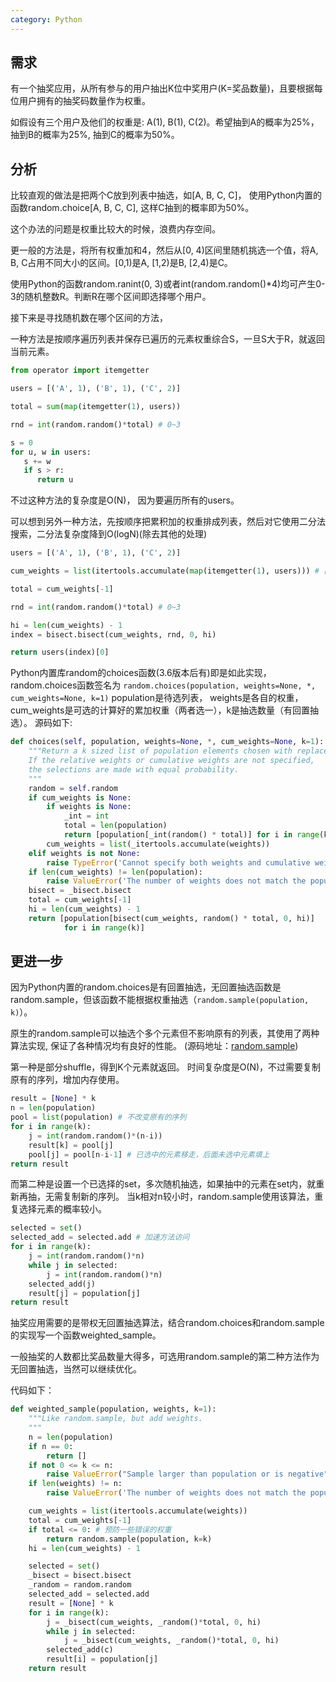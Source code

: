 ```yaml
---
category: Python
---
```


## 需求
有一个抽奖应用，从所有参与的用户抽出K位中奖用户(K=奖品数量)，且要根据每位用户拥有的抽奖码数量作为权重。

如假设有三个用户及他们的权重是: A(1), B(1), C(2)。希望抽到A的概率为25%，抽到B的概率为25%, 抽到C的概率为50%。


## 分析
比较直观的做法是把两个C放到列表中抽选，如[A, B, C, C]， 使用Python内置的函数random.choice[A, B, C, C], 这样C抽到的概率即为50%。

这个办法的问题是权重比较大的时候，浪费内存空间。

更一般的方法是，将所有权重加和4，然后从[0, 4)区间里随机挑选一个值，将A, B, C占用不同大小的区间。[0,1)是A, [1,2)是B, [2,4)是C。

使用Python的函数random.ranint(0, 3)或者int(random.random()*4)均可产生0-3的随机整数R。判断R在哪个区间即选择哪个用户。

接下来是寻找随机数在哪个区间的方法，

一种方法是按顺序遍历列表并保存已遍历的元素权重综合S，一旦S大于R，就返回当前元素。

```python
from operator import itemgetter

users = [('A', 1), ('B', 1), ('C', 2)]

total = sum(map(itemgetter(1), users))

rnd = int(random.random()*total) # 0~3

s = 0
for u, w in users:
   s += w
   if s > r:
      return u
```

不过这种方法的复杂度是O(N)， 因为要遍历所有的users。

可以想到另外一种方法，先按顺序把累积加的权重排成列表，然后对它使用二分法搜索，二分法复杂度降到O(logN)(除去其他的处理)

```python
users = [('A', 1), ('B', 1), ('C', 2)]

cum_weights = list(itertools.accumulate(map(itemgetter(1), users))) # [1, 2, 4]

total = cum_weights[-1]

rnd = int(random.random()*total) # 0~3

hi = len(cum_weights) - 1
index = bisect.bisect(cum_weights, rnd, 0, hi)

return users(index)[0]
```

Python内置库random的choices函数(3.6版本后有)即是如此实现，random.choices函数签名为
`random.choices(population, weights=None, *, cum_weights=None, k=1)`
population是待选列表， weights是各自的权重，cum_weights是可选的计算好的累加权重（两者选一），k是抽选数量（有回置抽选）。
源码如下:
```python
def choices(self, population, weights=None, *, cum_weights=None, k=1):
    """Return a k sized list of population elements chosen with replacement.
    If the relative weights or cumulative weights are not specified,
    the selections are made with equal probability.
    """
    random = self.random
    if cum_weights is None:
        if weights is None:
            _int = int
            total = len(population)
            return [population[_int(random() * total)] for i in range(k)]
        cum_weights = list(_itertools.accumulate(weights))
    elif weights is not None:
        raise TypeError('Cannot specify both weights and cumulative weights')
    if len(cum_weights) != len(population):
        raise ValueError('The number of weights does not match the population')
    bisect = _bisect.bisect
    total = cum_weights[-1]
    hi = len(cum_weights) - 1
    return [population[bisect(cum_weights, random() * total, 0, hi)]
            for i in range(k)]
```

## 更进一步
因为Python内置的random.choices是有回置抽选，无回置抽选函数是random.sample，但该函数不能根据权重抽选（`random.sample(population, k)`）。

原生的random.sample可以抽选个多个元素但不影响原有的列表，其使用了两种算法实现, 保证了各种情况均有良好的性能。
(源码地址：[random.sample](https://github.com/python/cpython/blob/3.7/Lib/random.py#L286-L342))

第一种是部分shuffle，得到K个元素就返回。
时间复杂度是O(N)，不过需要复制原有的序列，增加内存使用。

```python
result = [None] * k
n = len(population)
pool = list(population) # 不改变原有的序列
for i in range(k):
    j = int(random.random()*(n-i))
    result[k] = pool[j]
    pool[j] = pool[n-i-1] # 已选中的元素移走，后面未选中元素填上
return result
```

而第二种是设置一个已选择的set，多次随机抽选，如果抽中的元素在set内，就重新再抽，无需复制新的序列。
当k相对n较小时，random.sample使用该算法，重复选择元素的概率较小。

```python
selected = set()
selected_add = selected.add # 加速方法访问
for i in range(k):
    j = int(random.random()*n)
    while j in selected:
        j = int(random.random()*n)
    selected_add(j)
    result[j] = population[j]
return result
```

抽奖应用需要的是带权无回置抽选算法，结合random.choices和random.sample的实现写一个函数weighted_sample。

一般抽奖的人数都比奖品数量大得多，可选用random.sample的第二种方法作为无回置抽选，当然可以继续优化。

代码如下：
```python
def weighted_sample(population, weights, k=1):
    """Like random.sample, but add weights.
    """
    n = len(population)
    if n == 0:
        return []
    if not 0 <= k <= n:
        raise ValueError("Sample larger than population or is negative")
    if len(weights) != n:
        raise ValueError('The number of weights does not match the population')

    cum_weights = list(itertools.accumulate(weights))
    total = cum_weights[-1]
    if total <= 0: # 预防一些错误的权重
        return random.sample(population, k=k)
    hi = len(cum_weights) - 1

    selected = set()
    _bisect = bisect.bisect
    _random = random.random
    selected_add = selected.add
    result = [None] * k
    for i in range(k):
        j = _bisect(cum_weights, _random()*total, 0, hi)
        while j in selected:
            j = _bisect(cum_weights, _random()*total, 0, hi)
        selected_add(c)
        result[i] = population[j]
    return result
```
